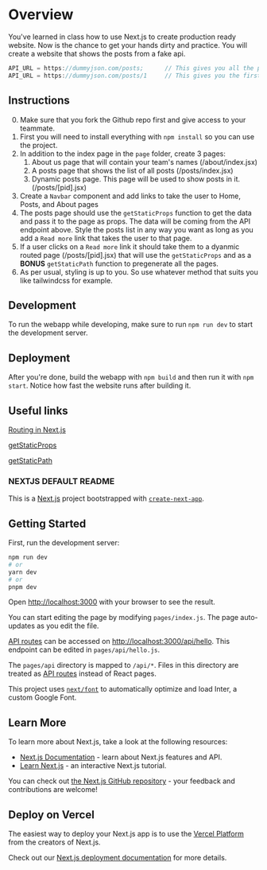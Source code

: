 # Overview

You've learned in class how to use Next.js to create production ready website. Now is the chance to get your hands dirty and practice.
You will create a website that shows the posts from a fake api.

```jsx
API_URL = https://dummyjson.com/posts;      // This gives you all the posts
API_URL = https://dummyjson.com/posts/1     // This gives you the first post

```

## Instructions

0. Make sure that you fork the Github repo first and give access to your teammate.
1. First you will need to install everything with `npm install` so you can use the project.
2. In addition to the index page in the `page` folder, create 3 pages:
   1. About us page that will contain your team's names (/about/index.jsx)
   2. A posts page that shows the list of all posts (/posts/index.jsx)
   3. Dynamic posts page. This page will be used to show posts in it. (/posts/[pid].jsx)
3. Create a `Navbar` component and add links to take the user to Home, Posts, and About pages
4. The posts page should use the `getStaticProps` function to get the data and pass it to the page as props. The data will be coming from the API endpoint above. Style the posts list in any way you want as long as you add a `Read more` link that takes the user to that page.
5. If a user clicks on a `Read more` link it should take them to a dyanmic routed page (/posts/[pid].jsx) that will use the `getStaticProps` and as a **BONUS** `getStaticPath` function to pregenerate all the pages.
6. As per usual, styling is up to you. So use whatever method that suits you like tailwindcss for example.

## Development

To run the webapp while developing, make sure to run `npm run dev` to start the development server.

## Deployment

After you're done, build the webapp with `npm build` and then run it with `npm start`. Notice how fast the website runs after building it.

## Useful links

[Routing in Next.js](https://nextjs.org/docs/routing/introduction)

[getStaticProps](https://nextjs.org/docs/basic-features/data-fetching/get-static-props)

[getStaticPath](https://nextjs.org/docs/basic-features/data-fetching/get-static-paths)


### NEXTJS DEFAULT README

This is a [Next.js](https://nextjs.org/) project bootstrapped with [`create-next-app`](https://github.com/vercel/next.js/tree/canary/packages/create-next-app).

## Getting Started

First, run the development server:

```bash
npm run dev
# or
yarn dev
# or
pnpm dev
```

Open [http://localhost:3000](http://localhost:3000) with your browser to see the result.

You can start editing the page by modifying `pages/index.js`. The page auto-updates as you edit the file.

[API routes](https://nextjs.org/docs/api-routes/introduction) can be accessed on [http://localhost:3000/api/hello](http://localhost:3000/api/hello). This endpoint can be edited in `pages/api/hello.js`.

The `pages/api` directory is mapped to `/api/*`. Files in this directory are treated as [API routes](https://nextjs.org/docs/api-routes/introduction) instead of React pages.

This project uses [`next/font`](https://nextjs.org/docs/basic-features/font-optimization) to automatically optimize and load Inter, a custom Google Font.

## Learn More

To learn more about Next.js, take a look at the following resources:

- [Next.js Documentation](https://nextjs.org/docs) - learn about Next.js features and API.
- [Learn Next.js](https://nextjs.org/learn) - an interactive Next.js tutorial.

You can check out [the Next.js GitHub repository](https://github.com/vercel/next.js/) - your feedback and contributions are welcome!

## Deploy on Vercel

The easiest way to deploy your Next.js app is to use the [Vercel Platform](https://vercel.com/new?utm_medium=default-template&filter=next.js&utm_source=create-next-app&utm_campaign=create-next-app-readme) from the creators of Next.js.

Check out our [Next.js deployment documentation](https://nextjs.org/docs/deployment) for more details.
